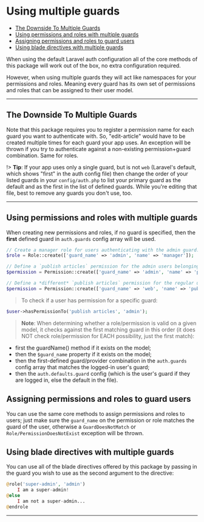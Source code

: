 # Using multiple guards

* [The Downside To Multiple Guards](#the-downside-to-multiple-guards)
* [Using permissions and roles with multiple guards](#using-permissions-and-roles-with-multiple-guards)
* [Assigning permissions and roles to guard users](#assigning-permissions-and-roles-to-guard-users)
* [Using blade directives with multiple guards](#using-blade-directives-with-multiple-guards)

When using the default Laravel auth configuration all of the core methods of this package will work out of the box, no extra configuration required.

However, when using multiple guards they will act like namespaces for your permissions and roles. Meaning every guard has its own set of permissions and roles that can be assigned to their user model.

---

## The Downside To Multiple Guards

Note that this package requires you to register a permission name for each guard you want to authenticate with. So, "edit-article" would have to be created multiple times for each guard your app uses. An exception will be thrown if you try to authenticate against a non-existing permission+guard combination. Same for roles.

!> **Tip**: If your app uses only a single guard, but is not `web` (Laravel's default, which shows "first" in the auth config file) then change the order of your listed guards in your `config/auth.php` to list your primary guard as the default and as the first in the list of defined guards. While you're editing that file, best to remove any guards you don't use, too.

---

## Using permissions and roles with multiple guards

When creating new permissions and roles, if no guard is specified, then the **first** defined guard in `auth.guards` config array will be used.

```php
// Create a manager role for users authenticating with the admin guard:
$role = Role::create(['guard_name' => 'admin', 'name' => 'manager']);

// Define a `publish articles` permission for the admin users belonging to the admin guard
$permission = Permission::create(['guard_name' => 'admin', 'name' => 'publish articles']);

// Define a *different* `publish articles` permission for the regular users belonging to the web guard
$permission = Permission::create(['guard_name' => 'web', 'name' => 'publish articles']);
```

>To check if a user has permission for a specific guard:

```php
$user->hasPermissionTo('publish articles', 'admin');
```

> **Note**: When determining whether a role/permission is valid on a given model, it checks against the first matching guard in this order (it does NOT check role/permission for EACH possibility, just the first match):

* first the guardName() method if it exists on the model;
* then the `$guard_name` property if it exists on the model;
* then the first-defined guard/provider combination in the `auth.guards` config array that matches the logged-in user's guard;
* then the `auth.defaults.guard` config (which is the user's guard if they are logged in, else the default in the file).

## Assigning permissions and roles to guard users

You can use the same core methods to assign permissions and roles to users; just make sure the `guard_name` on the permission or role matches the guard of the user, otherwise a `GuardDoesNotMatch` or `Role/PermissionDoesNotExist` exception will be thrown.

## Using blade directives with multiple guards

You can use all of the blade directives offered by this package by passing in the guard you wish to use as the second argument to the directive:

```php
@role('super-admin', 'admin')
    I am a super-admin!
@else
    I am not a super-admin...
@endrole
```

---
